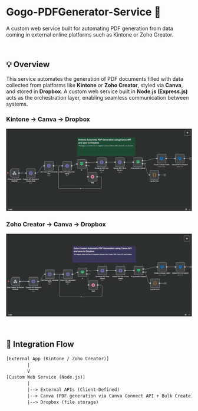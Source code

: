 # Gogo-PDFGenerator-Service 🔌
A custom web service built for automating PDF generation from data coming in external online platforms such as Kintone or Zoho Creator.

<br>

## 💡 Overview
This service automates the generation of PDF documents filled with data collected from platforms like **Kintone** or **Zoho Creator**, styled via **Canva**, and stored in **Dropbox**. A custom web service built in **Node.js (Express.js)** acts as the orchestration layer, enabling seamless communication between systems.

### Kintone -> Canva -> Dropbox 
![kintone-pdf-generation-automation](./assets/kintone-canva-dropbox-integration.png)

### Zoho Creator -> Canva -> Dropbox 
![zohocreator-pdf-generation-automation](./assets/zoho-canva-dropbox-integration.png)

<br>

## 🔀 Integration Flow
```txt
[External App (Kintone / Zoho Creator)]
        |
        V
[Custom Web Service (Node.js)]
        |
        |--> External APIs (Client-Defined)
        |--> Canva (PDF generation via Canva Connect API + Bulk Create)
        |--> Dropbox (file storage)
```
